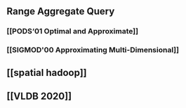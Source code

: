 ## Range Aggregate Query
### [[PODS‘01 Optimal and Approximate]]
### [[SIGMOD'00 Approximating Multi-Dimensional]]
###
##
##
## [[spatial hadoop]]
## [[VLDB 2020]]
